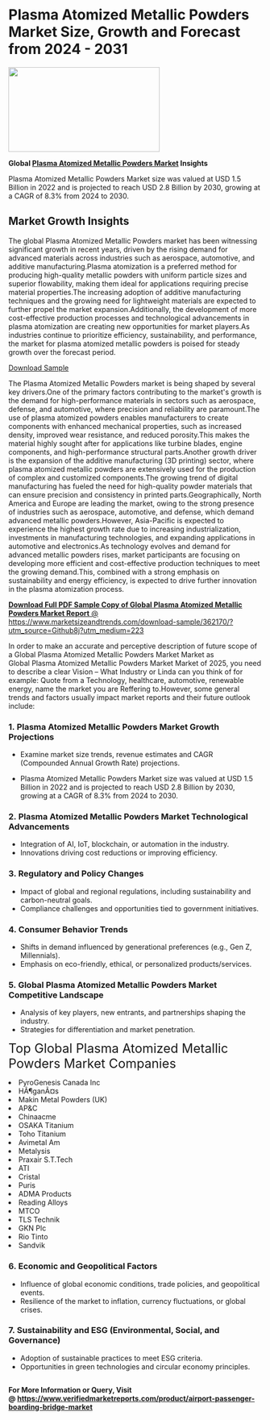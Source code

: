 <H1>Plasma Atomized Metallic Powders Market Size, Growth and Forecast from 2024 - 2031</H1><img class="aligncenter size-medium wp-image-584254" src="https://thirdeyenews.in/wp-content/uploads/2024/09/Global-Market-Research-300x168.jpeg" alt="" width="300" height="168" /><p><strong>Global&nbsp;<a href="https://www.marketsizeandtrends.com/download-sample/362170/?utm_source=Github8j?utm_medium=223">Plasma Atomized Metallic Powders Market</a> Insights</strong></p><p>Plasma Atomized Metallic Powders Market size was valued at USD 1.5 Billion in 2022 and is projected to reach USD 2.8 Billion by 2030, growing at a CAGR of 8.3% from 2024 to 2030.</p><p><h2>Market Growth Insights</h2> The global Plasma Atomized Metallic Powders market has been witnessing significant growth in recent years, driven by the rising demand for advanced materials across industries such as aerospace, automotive, and additive manufacturing.Plasma atomization is a preferred method for producing high-quality metallic powders with uniform particle sizes and superior flowability, making them ideal for applications requiring precise material properties.The increasing adoption of additive manufacturing techniques and the growing need for lightweight materials are expected to further propel the market expansion.Additionally, the development of more cost-effective production processes and technological advancements in plasma atomization are creating new opportunities for market players.As industries continue to prioritize efficiency, sustainability, and performance, the market for plasma atomized metallic powders is poised for steady growth over the forecast period.<p><a href="download_link_here">Download Sample</a></p> The Plasma Atomized Metallic Powders market is being shaped by several key drivers.One of the primary factors contributing to the market's growth is the demand for high-performance materials in sectors such as aerospace, defense, and automotive, where precision and reliability are paramount.The use of plasma atomized powders enables manufacturers to create components with enhanced mechanical properties, such as increased density, improved wear resistance, and reduced porosity.This makes the material highly sought after for applications like turbine blades, engine components, and high-performance structural parts.Another growth driver is the expansion of the additive manufacturing (3D printing) sector, where plasma atomized metallic powders are extensively used for the production of complex and customized components.The growing trend of digital manufacturing has fueled the need for high-quality powder materials that can ensure precision and consistency in printed parts.Geographically, North America and Europe are leading the market, owing to the strong presence of industries such as aerospace, automotive, and defense, which demand advanced metallic powders.However, Asia-Pacific is expected to experience the highest growth rate due to increasing industrialization, investments in manufacturing technologies, and expanding applications in automotive and electronics.As technology evolves and demand for advanced metallic powders rises, market participants are focusing on developing more efficient and cost-effective production techniques to meet the growing demand.This, combined with a strong emphasis on sustainability and energy efficiency, is expected to drive further innovation in the plasma atomization process.<p><a href="get_more_link_here"></p><p><span class=""><strong>Download Full PDF Sample Copy of Global Plasma Atomized Metallic Powders Market Report</strong> @ <a href="https://www.marketsizeandtrends.com/download-sample/362170/?utm_source=Github8j?utm_medium=223" target="_blank">https://www.marketsizeandtrends.com/download-sample/362170/?utm_source=Github8j?utm_medium=223</a></span></p><p>In order to make an accurate and perceptive description of future scope of a Global&nbsp;Plasma Atomized Metallic Powders Market Market as Global&nbsp;Plasma Atomized Metallic Powders Market Market of 2025, you need to describe a clear Vision &ndash; What Industry or Linda can you think of for example: Quote from a Technology, healthcare, automotive, renewable energy, name the market you are Reffering to.However, some general trends and factors usually impact market reports and their future outlook include:</p><h3>1.&nbsp;<strong>Plasma Atomized Metallic Powders Market Growth Projections</strong></h3><ul><li>Examine market size trends, revenue estimates and CAGR (Compounded Annual Growth Rate) projections.</li><li><p>Plasma Atomized Metallic Powders Market size was valued at USD 1.5 Billion in 2022 and is projected to reach USD 2.8 Billion by 2030, growing at a CAGR of 8.3% from 2024 to 2030.</p></li></ul><h3>2.&nbsp;<strong>Plasma Atomized Metallic Powders Market Technological Advancements</strong></h3><ul><li>Integration of AI, IoT, blockchain, or automation in the industry.</li><li>Innovations driving cost reductions or improving efficiency.</li></ul><h3>3.&nbsp;<strong>Regulatory and Policy Changes</strong></h3><ul><li>Impact of global and regional regulations, including sustainability and carbon-neutral goals.</li><li>Compliance challenges and opportunities tied to government initiatives.</li></ul><h3>4.&nbsp;<strong>Consumer Behavior Trends</strong></h3><ul><li>Shifts in demand influenced by generational preferences (e.g., Gen Z, Millennials).</li><li>Emphasis on eco-friendly, ethical, or personalized products/services.</li></ul><h3>5.&nbsp;<strong>Global Plasma Atomized Metallic Powders Market Competitive Landscape</strong></h3><ul><li>Analysis of key players, new entrants, and partnerships shaping the industry.</li><li>Strategies for differentiation and market penetration.</li></ul><p data-pm-slice="1 1 []"><span style="color: inherit; font-family: inherit; font-size: 25px;">Top Global Plasma Atomized Metallic Powders Market Companies</span></p><div class="" data-test-id=""><p><li>PyroGenesis Canada Inc</li><li> HÃ¶ganÃ¤s</li><li> Makin Metal Powders (UK)</li><li> AP&C</li><li> Chinaacme</li><li> OSAKA Titanium</li><li> Toho Titanium</li><li> Avimetal Am</li><li> Metalysis</li><li> Praxair S.T.Tech</li><li> ATI</li><li> Cristal</li><li> Puris</li><li> ADMA Products</li><li> Reading Alloys</li><li> MTCO</li><li> TLS Technik</li><li> GKN Plc</li><li> Rio Tinto</li><li> Sandvik</li></p></div><h3>6.&nbsp;<strong>Economic and Geopolitical Factors</strong></h3><ul><li>Influence of global economic conditions, trade policies, and geopolitical events.</li><li>Resilience of the market to inflation, currency fluctuations, or global crises.</li></ul><h3>7.&nbsp;<strong>Sustainability and ESG (Environmental, Social, and Governance)</strong></h3><ul><li>Adoption of sustainable practices to meet ESG criteria.</li><li>Opportunities in green technologies and circular economy principles.</li></ul><h2><strong style="font-size: 14px;">For More Information or Query, Visit @&nbsp;</strong><a style="background-color: #ffffff; font-size: 14px;" href="https://www.marketsizeandtrends.com/report/plasma-atomized-metallic-powders-market/" target="_blank">https://www.verifiedmarketreports.com/product/airport-passenger-boarding-bridge-market</a></h2>